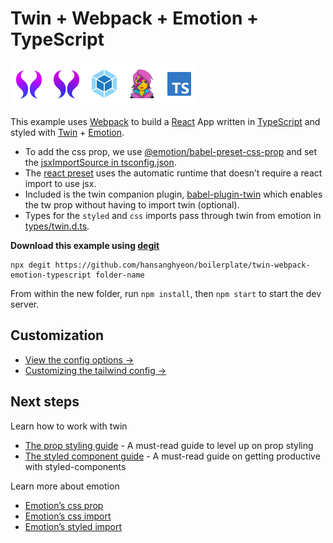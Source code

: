 # Twin + Webpack + Emotion + TypeScript

<p><a href="https://github.com/ben-rogerson/twin.macro#gh-light-mode-only" target="_blank"><img src="../.github/twin-light.svg" alt="Twin" width="60" height="70"></a><a href="https://github.com/ben-rogerson/twin.macro#gh-dark-mode-only" target="_blank"><img src="../.github/twin-dark.svg" alt="Twin" width="60" height="70"></a><a href="https://webpack.js.org/" target="_blank"><img src="../.github/webpack.svg" alt="Webpack" width="60" height="70"></a><a href="https://emotion.sh/docs/introduction" target="_blank"><img src="../.github/emotion.svg" alt="Emotion" width="60" height="70"></a><a href="https://www.typescriptlang.org/" target="_blank"><img src="../.github/typescript.svg" alt="TypeScript" width="60" height="70"></a>
</p>

This example uses [Webpack](https://webpack.js.org/) to build a [React](https://reactjs.org/) App written in [TypeScript](https://www.typescriptlang.org/) and styled with [Twin](https://github.com/ben-rogerson/twin.macro) + [Emotion](https://emotion.sh/).

- To add the css prop, we use [@emotion/babel-preset-css-prop](https://emotion.sh/docs/@emotion/babel-preset-css-prop) and set the [jsxImportSource in tsconfig.json](https://github.com/hansanghyeon/boilerplate/twin-blob/master/webpack-emotion-typescript/tsconfig.json).
- The [react preset](https://github.com/hansanghyeon/boilerplate/twin-blob/master/webpack-emotion-typescript/.babelrc) uses the automatic runtime that doesn’t require a react import to use jsx.
- Included is the twin companion plugin, [babel-plugin-twin](https://github.com/ben-rogerson/babel-plugin-twin) which enables the tw prop without having to import twin (optional).
- Types for the `styled` and `css` imports pass through twin from emotion in [types/twin.d.ts](https://github.com/hansanghyeon/boilerplate/twin-blob/master/webpack-emotion-typescript/types/twin.d.ts).

**Download this example using [degit](https://github.com/Rich-Harris/degit)**

```shell
npx degit https://github.com/hansanghyeon/boilerplate/twin-webpack-emotion-typescript folder-name
```

From within the new folder, run `npm install`, then `npm start` to start the dev server.

[](#customization)

## Customization

- [View the config options →](https://github.com/ben-rogerson/twin.macro/blob/master/docs/options.md)
- [Customizing the tailwind config →](https://github.com/ben-rogerson/twin.macro/blob/master/docs/customizing-config.md)

[](#next-steps)

## Next steps

Learn how to work with twin

- [The prop styling guide](https://github.com/ben-rogerson/twin.macro/blob/master/docs/prop-styling-guide.md) - A must-read guide to level up on prop styling
- [The styled component guide](https://github.com/ben-rogerson/twin.macro/blob/master/docs/styled-component-guide.md) - A must-read guide on getting productive with styled-components

Learn more about emotion

- [Emotion’s css prop](https://emotion.sh/docs/css-prop)
- [Emotion’s css import](https://emotion.sh/docs/css-prop#string-styles)
- [Emotion’s styled import](https://emotion.sh/docs/styled)
